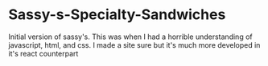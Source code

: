# Sassy-s-Specialty-Sandwiches
Initial version of sassy's. This was when I had a horrible understanding of javascript, html, and css. I made a site sure but it's much more developed in it's react counterpart
